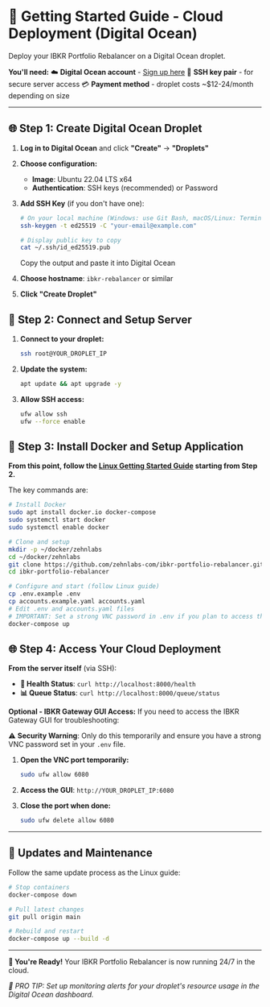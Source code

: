 # 🚀 Getting Started Guide - Cloud Deployment (Digital Ocean)

Deploy your IBKR Portfolio Rebalancer on a Digital Ocean droplet.

**You'll need:**
☁️ **Digital Ocean account** - [Sign up here](https://www.digitalocean.com/)
🔑 **SSH key pair** - for secure server access
💳 **Payment method** - droplet costs ~$12-24/month depending on size

---

## 🌐 Step 1: Create Digital Ocean Droplet

1. **Log in to Digital Ocean** and click **"Create"** → **"Droplets"**

2. **Choose configuration:**
   - **Image**: Ubuntu 22.04 LTS x64
   - **Authentication**: SSH keys (recommended) or Password

3. **Add SSH Key** (if you don't have one):
   ```bash
   # On your local machine (Windows: use Git Bash, macOS/Linux: Terminal)
   ssh-keygen -t ed25519 -C "your-email@example.com"
   
   # Display public key to copy
   cat ~/.ssh/id_ed25519.pub
   ```
   Copy the output and paste it into Digital Ocean

4. **Choose hostname**: `ibkr-rebalancer` or similar

5. **Click "Create Droplet"**

## 🔐 Step 2: Connect and Setup Server

1. **Connect to your droplet:**
   ```bash
   ssh root@YOUR_DROPLET_IP
   ```

2. **Update the system:**
   ```bash
   apt update && apt upgrade -y
   ```

3. **Allow SSH access:**
   ```bash
   ufw allow ssh
   ufw --force enable
   ```

## 🐳 Step 3: Install Docker and Setup Application

**From this point, follow the [Linux Getting Started Guide](getting-started-linux.md) starting from Step 2.**

The key commands are:
```bash
# Install Docker
sudo apt install docker.io docker-compose
sudo systemctl start docker
sudo systemctl enable docker

# Clone and setup
mkdir -p ~/docker/zehnlabs
cd ~/docker/zehnlabs
git clone https://github.com/zehnlabs-com/ibkr-portfolio-rebalancer.git
cd ibkr-portfolio-rebalancer

# Configure and start (follow Linux guide)
cp .env.example .env
cp accounts.example.yaml accounts.yaml
# Edit .env and accounts.yaml files
# IMPORTANT: Set a strong VNC password in .env if you plan to access the GUI
docker-compose up
```

## 🌐 Step 4: Access Your Cloud Deployment

**From the server itself** (via SSH):
- **🏥 Health Status**: `curl http://localhost:8000/health`
- **📊 Queue Status**: `curl http://localhost:8000/queue/status`

**Optional - IBKR Gateway GUI Access:**
If you need to access the IBKR Gateway GUI for troubleshooting:

⚠️ **Security Warning**: Only do this temporarily and ensure you have a strong VNC password set in your `.env` file.

1. **Open the VNC port temporarily:**
   ```bash
   sudo ufw allow 6080
   ```

2. **Access the GUI**: `http://YOUR_DROPLET_IP:6080`

3. **Close the port when done:**
   ```bash
   sudo ufw delete allow 6080
   ```

---

## 🔄 Updates and Maintenance

Follow the same update process as the Linux guide:

```bash
# Stop containers
docker-compose down

# Pull latest changes  
git pull origin main

# Rebuild and restart
docker-compose up --build -d
```

---

**🎉 You're Ready!** Your IBKR Portfolio Rebalancer is now running 24/7 in the cloud.

*🔔 PRO TIP: Set up monitoring alerts for your droplet's resource usage in the Digital Ocean dashboard.*